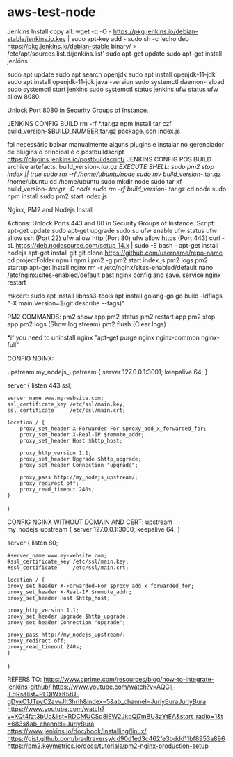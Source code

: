 # aws-test-node

Jenkins Install
copy all:
wget -q -O - https://pkg.jenkins.io/debian-stable/jenkins.io.key | sudo apt-key add -
sudo sh -c 'echo deb https://pkg.jenkins.io/debian-stable binary/ > \
    /etc/apt/sources.list.d/jenkins.list'
sudo apt-get update
sudo apt-get install jenkins

sudo apt update
sudo apt search openjdk
sudo apt install openjdk-11-jdk
sudo apt install openjdk-11-jdk
java -version
sudo systemctl daemon-reload
sudo systemctl start jenkins
sudo systemctl status jenkins
ufw status
ufw allow 8080

Unlock Port 8080 in Security Groups of Instance.


JENKINS CONFIG BUILD
rm -rf *.tar.gz
npm install
tar czf build_version-$BUILD_NUMBER.tar.gz package.json index.js

foi necessário baixar manualmente alguns plugins e instalar no gerenciador de plugins o principal é o postbuildscript
https://plugins.jenkins.io/postbuildscript/
JENKINS CONFIG POS BUILD
archive artefacts: build_version-*.tar.gz
EXECUTE SHELL:
sudo pm2 stop index || true
sudo rm -rf /home/ubuntu/node
sudo mv build_version-*.tar.gz /home/ubuntu
cd /home/ubuntu
sudo mkdir node
sudo tar xf build_version-*.tar.gz -C node
sudo rm -rf build_version-*.tar.gz
cd node
sudo npm install
sudo pm2 start index.js

Nginx, PM2 and Nodejs Install

Actions:
Unlock Ports 443 and 80 in Security Groups of Instance.
Script:
apt-get update
sudo apt-get upgrade
sudo su
ufw enable
ufw status
ufw allow ssh (Port 22)
ufw allow http (Port 80)
ufw allow https (Port 443)
curl -sL https://deb.nodesource.com/setup_14.x | sudo -E bash -
apt-get install nodejs
apt-get install git
git clone https://github.com/username/repo-name
cd projectFolder
npm i
npm i pm2 -g
pm2 start index.js
pm2 logs
pm2 startup
apt-get install nginx
rm -r /etc/nginx/sites-enabled/default
nano /etc/nginx/sites-enabled/default
past nginx config and save.
service nginx restart

mkcert:
sudo apt install libnss3-tools
apt install golang-go
go build -ldflags "-X main.Version=$(git describe --tags)"


PM2 COMMANDS:
pm2 show app
pm2 status
pm2 restart app
pm2 stop app
pm2 logs (Show log stream)
pm2 flush (Clear logs)

*if you need to uninstall nginx "apt-get purge nginx nginx-common nginx-full"

CONFIG NGINX:

upstream my_nodejs_upstream {
    server 127.0.0.1:3001;
    keepalive 64;
}

server {
    listen 443 ssl;
    
    server_name www.my-website.com;
    ssl_certificate_key /etc/ssl/main.key;
    ssl_certificate     /etc/ssl/main.crt;
   
    location / {
    	proxy_set_header X-Forwarded-For $proxy_add_x_forwarded_for;
        proxy_set_header X-Real-IP $remote_addr;
    	proxy_set_header Host $http_host;
        
    	proxy_http_version 1.1;
    	proxy_set_header Upgrade $http_upgrade;
    	proxy_set_header Connection "upgrade";
        
    	proxy_pass http://my_nodejs_upstream/;
    	proxy_redirect off;
    	proxy_read_timeout 240s;
    }
}

CONFIG NGINX WITHOUT DOMAIN AND CERT:
upstream my_nodejs_upstream {
    server 127.0.0.1:3000;
    keepalive 64;
}

server {
    listen 80;

    #server_name www.my-website.com;
    #ssl_certificate_key /etc/ssl/main.key;
    #ssl_certificate     /etc/ssl/main.crt;

    location / {
    proxy_set_header X-Forwarded-For $proxy_add_x_forwarded_for;
    proxy_set_header X-Real-IP $remote_addr;
    proxy_set_header Host $http_host;

    proxy_http_version 1.1;
    proxy_set_header Upgrade $http_upgrade;
    proxy_set_header Connection "upgrade";

    proxy_pass http://my_nodejs_upstream/;
    proxy_redirect off;
    proxy_read_timeout 240s;
    }
}

REFERS TO:
https://www.cprime.com/resources/blog/how-to-integrate-jenkins-github/
https://www.youtube.com/watch?v=AQClj-lLqRs&list=PLQlWzK5tU-gDyxC1JTpyC2avvJlt3hrIh&index=5&ab_channel=JuriyBuraJuriyBura
https://www.youtube.com/watch?v=XQt4fzt3bUc&list=RDCMUCSq8iEW2JkpQj7mBU3zYtEA&start_radio=1&t=683s&ab_channel=JuriyBura
https://www.jenkins.io/doc/book/installing/linux/
https://gist.github.com/bradtraversy/cd90d1ed3c462fe3bddd11bf8953a896
https://pm2.keymetrics.io/docs/tutorials/pm2-nginx-production-setup